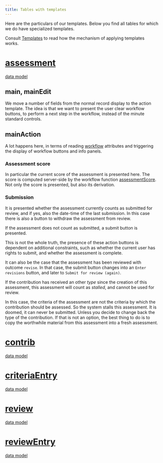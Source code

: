 ```yaml
---
title: Tables with templates
---
```


Here are the particulars of our templates. Below you find all tables for which
we do have specialized templates.

Consult [Templates](Templates) to read how the mechanism of applying templates
works.

[assessment]({{site.appBase}}/tables/assessment.jsx)
====================================================

[data model]({{site.serverBase}}/models/tables/assessment.yaml)

main, mainEdit
--------------

We move a number of fields from the normal record display to the action
template. The idea is that we want to present the user clear workflow buttons,
to perform a next step in the workflow, instead of the minute standard controls.

mainAction
----------

A lot happens here, in terms of reading [workflow](Workflow) attributes and
triggering the display of workflow buttons and info panels.

### Assessment score ###

In particular the current score of the assessment is presented here. The score
is computed server-side by the workflow function
[assessmentScore](Workflow#assessmentscore). Not only the score is presented,
but also its derivation.

### Submission ###

It is presented whether the assessment currently counts as submitted for review,
and if yes, also the date-time of the last submission. In this case there is
also a button to withdraw the assessment from review.

If the assessment does not count as submitted, a submit button is presented.

This is not the whole truth, the presence of these action buttons is dependent
on additional constraints, such as whether the current user has rights to
submit, and whether the assessment is complete.

It can also be the case that the assessment has been reviewed with outcome `revise`.
In that case, the submit button changes into an `Enter revisions` button, and
later to `Submit for review (again)`. 

If the contribution has received an other *type* since the creation of this
assessment, this assessment will count as *stalled*, and cannot be used for
review.

In this case, the criteria of the assessment are not the criteria by which the
contribution should be assessed. So the system stalls this assessment. It is
doomed, it can never be submitted. Unless you decide to change back the type of
the contribution. If that is not an option, the best thing to do is to copy the
worthwhile material from this assessment into a fresh assessment.

[contrib]({{site.appBase}}/tables/contrib.jsx)
==============================================

[data model]({{site.serverBase}}/models/tables/contrib.yaml)

[criteriaEntry]({{site.appBase}}/tables/contrib.jsx)
====================================================

[data model]({{site.serverBase}}/models/tables/criteriaEntry.yaml)

[review]({{site.appBase}}/tables/contrib.jsx)
=============================================

[data model]({{site.serverBase}}/models/tables/review.yaml)

[reviewEntry]({{site.appBase}}/tables/reviewEntry.jsx)
=================================================

[data model]({{site.serverBase}}/models/tables/reviewEntry.yaml)
